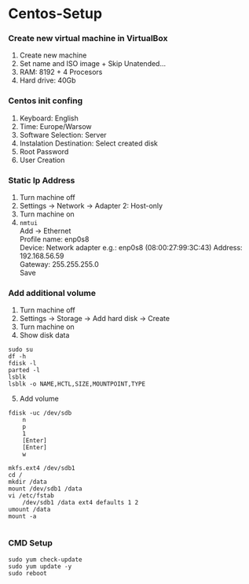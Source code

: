# Centos-Setup

### Create new virtual machine in VirtualBox
1. Create new machine
2. Set name and ISO image + Skip Unatended...
3. RAM: 8192 + 4 Procesors
4. Hard drive: 40Gb

### Centos init confing
1. Keyboard: English
2. Time: Europe/Warsow
3. Software Selection: Server
4. Instalation Destination: Select created disk
5. Root Password
6. User Creation

### Static Ip Address
1. Turn machine off
2. Settings -> Network -> Adapter 2: Host-only
3. Turn machine on
4. ``` nmtui ``` <br/> 
Add -> Ethernet <br/>
Profile name: enp0s8 <br/>
Device: Network adapter e.g.: enp0s8 (08:00:27:99:3C:43)
Address: 192.168.56.59 <br/>
Gateway: 255.255.255.0 <br/>
Save <br/>

### Add additional volume
1. Turn machine off
2. Settings -> Storage -> Add hard disk -> Create
3. Turn machine on
4. Show disk data
```
sudo su
df -h
fdisk -l
parted -l
lsblk
lsblk -o NAME,HCTL,SIZE,MOUNTPOINT,TYPE
```
5. Add volume
```
fdisk -uc /dev/sdb
    n
    p
    1
    [Enter]
    [Enter]
    w

mkfs.ext4 /dev/sdb1
cd /
mkdir /data
mount /dev/sdb1 /data
vi /etc/fstab
    /dev/sdb1 /data ext4 defaults 1 2
umount /data
mount -a


```

### CMD Setup
```
sudo yum check-update
sudo yum update -y
sudo reboot
```